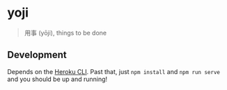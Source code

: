 # yoji

> 用事 (yōji), things to be done

## Development

Depends on the [Heroku CLI](https://devcenter.heroku.com/articles/heroku-cli#download-and-install). Past that, just `npm install` and `npm run serve` and you should be up and running!
